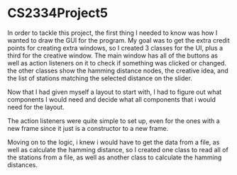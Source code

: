 # CS2334Project5

In order to tackle this project, the first thing I needed to know was how I wanted to draw the GUI for the program.
My goal was to get the extra credit points for creating extra windows, so I created 3 classes for the UI, plus a third for the creative window. The main window has all of the buttons as well as action listeners on it to check if something was clicked or changed.
the other classes show the hamming distance nodes, the creative idea, and the list of stations matching the selected distance on the slider.

Now that I had given myself a layout to start with, I had to figure out what components I would need and decide what all components that i would need for the layout. 

The action listeners were quite simple to set up, even for the ones with a new frame since it just is a constructor to a new frame.

Moving on to the logic, i knew i would have to get the data from a file, as well as calculate the hamming distance, so I created one class to read all of the stations from a file, as well as another class to calculate the hamming distances.
